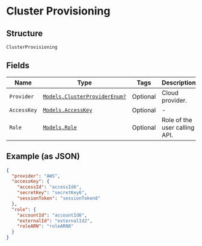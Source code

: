 
# Cluster Provisioning

## Structure

`ClusterProvisioning`

## Fields

| Name | Type | Tags | Description |
|  --- | --- | --- | --- |
| `Provider` | [`Models.ClusterProviderEnum?`](../../doc/models/cluster-provider-enum.md) | Optional | Cloud provider. |
| `AccessKey` | [`Models.AccessKey`](../../doc/models/access-key.md) | Optional | - |
| `Role` | [`Models.Role`](../../doc/models/role.md) | Optional | Role of the user calling API. |

## Example (as JSON)

```json
{
  "provider": "AWS",
  "accessKey": {
    "accessId": "accessId6",
    "secretKey": "secretKey6",
    "sessionToken": "sessionToken8"
  },
  "role": {
    "accountId": "accountId6",
    "externalId": "externalId2",
    "roleARN": "roleARN8"
  }
}
```

